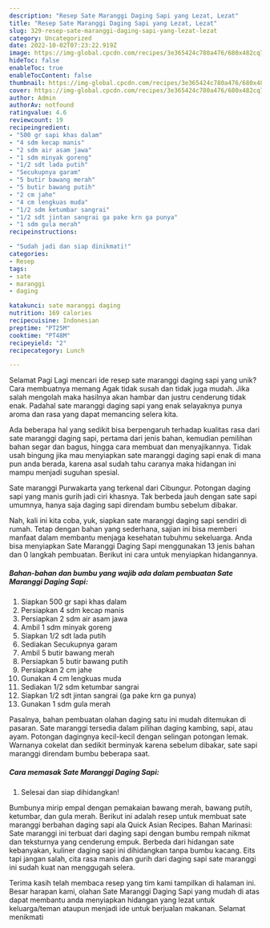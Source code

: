 ```yaml
---
description: "Resep Sate Maranggi Daging Sapi yang Lezat, Lezat"
title: "Resep Sate Maranggi Daging Sapi yang Lezat, Lezat"
slug: 329-resep-sate-maranggi-daging-sapi-yang-lezat-lezat
category: Uncategorized
date: 2022-10-02T07:23:22.919Z
image: https://img-global.cpcdn.com/recipes/3e365424c780a476/680x482cq70/sate-maranggi-daging-sapi-foto-resep-utama.jpg
hideToc: false
enableToc: true
enableTocContent: false
thumbnail: https://img-global.cpcdn.com/recipes/3e365424c780a476/680x482cq70/sate-maranggi-daging-sapi-foto-resep-utama.jpg
cover: https://img-global.cpcdn.com/recipes/3e365424c780a476/680x482cq70/sate-maranggi-daging-sapi-foto-resep-utama.jpg
author: Admin
authorAv: notfound
ratingvalue: 4.6
reviewcount: 19
recipeingredient:
- "500 gr sapi khas dalam"
- "4 sdm kecap manis"
- "2 sdm air asam jawa"
- "1 sdm minyak goreng"
- "1/2 sdt lada putih"
- "Secukupnya garam"
- "5 butir bawang merah"
- "5 butir bawang putih"
- "2 cm jahe"
- "4 cm lengkuas muda"
- "1/2 sdm ketumbar sangrai"
- "1/2 sdt jintan sangrai ga pake krn ga punya"
- "1 sdm gula merah"
recipeinstructions:

- "Sudah jadi dan siap dinikmati!"
categories:
- Resep
tags:
- sate
- maranggi
- daging

katakunci: sate maranggi daging 
nutrition: 169 calories
recipecuisine: Indonesian
preptime: "PT25M"
cooktime: "PT48M"
recipeyield: "2"
recipecategory: Lunch

---
```



Selamat Pagi Lagi mencari ide resep sate maranggi daging sapi yang unik? Cara membuatnya memang Agak tidak susah dan tidak juga mudah. Jika salah mengolah maka hasilnya akan hambar dan justru cenderung tidak enak. Padahal sate maranggi daging sapi yang enak selayaknya punya aroma dan rasa yang dapat memancing selera kita.


Ada beberapa hal yang sedikit bisa berpengaruh terhadap kualitas rasa dari sate maranggi daging sapi, pertama dari jenis bahan, kemudian pemilihan bahan segar dan bagus, hingga cara membuat dan menyajikannya. Tidak usah bingung jika mau menyiapkan sate maranggi daging sapi enak di mana pun anda berada, karena asal sudah tahu caranya maka hidangan ini mampu menjadi suguhan spesial.

Sate maranggi Purwakarta yang terkenal dari Cibungur. Potongan daging sapi yang manis gurih jadi ciri khasnya. Tak berbeda jauh dengan sate sapi umumnya, hanya saja daging sapi direndam bumbu sebelum dibakar.


Nah, kali ini kita coba, yuk, siapkan sate maranggi daging sapi sendiri di rumah. Tetap dengan bahan yang sederhana, sajian ini bisa memberi manfaat dalam membantu menjaga kesehatan tubuhmu sekeluarga. Anda bisa menyiapkan Sate Maranggi Daging Sapi menggunakan 13 jenis bahan dan 0 langkah pembuatan. Berikut ini cara untuk menyiapkan hidangannya.

<!--inarticleads1-->

##### Bahan-bahan dan bumbu yang wajib ada dalam pembuatan Sate Maranggi Daging Sapi:

1. Siapkan 500 gr sapi khas dalam
1. Persiapkan 4 sdm kecap manis
1. Persiapkan 2 sdm air asam jawa
1. Ambil 1 sdm minyak goreng
1. Siapkan 1/2 sdt lada putih
1. Sediakan Secukupnya garam
1. Ambil 5 butir bawang merah
1. Persiapkan 5 butir bawang putih
1. Persiapkan 2 cm jahe
1. Gunakan 4 cm lengkuas muda
1. Sediakan 1/2 sdm ketumbar sangrai
1. Siapkan 1/2 sdt jintan sangrai (ga pake krn ga punya)
1. Gunakan 1 sdm gula merah


Pasalnya, bahan pembuatan olahan daging satu ini mudah ditemukan di pasaran. Sate maranggi tersedia dalam pilihan daging kambing, sapi, atau ayam. Potongan dagingnya kecil-kecil dengan selingan potongan lemak. Warnanya cokelat dan sedikit berminyak karena sebelum dibakar, sate sapi maranggi direndam bumbu beberapa saat. 

<!--inarticleads2-->

##### Cara memasak Sate Maranggi Daging Sapi:


1. Selesai dan siap dihidangkan!

Bumbunya mirip empal dengan pemakaian bawang merah, bawang putih, ketumbar, dan gula merah. Berikut ini adalah resep untuk membuat sate maranggi berbahan daging sapi ala Quick Asian Recipes. Bahan Marinasi: Sate maranggi ini terbuat dari daging sapi dengan bumbu rempah nikmat dan teksturnya yang cenderung empuk. Berbeda dari hidangan sate kebanyakan, kuliner daging sapi ini dihidangkan tanpa bumbu kacang. Eits tapi jangan salah, cita rasa manis dan gurih dari daging sapi sate maranggi ini sudah kuat nan menggugah selera. 

Terima kasih telah membaca resep yang tim kami tampilkan di halaman ini. Besar harapan kami, olahan Sate Maranggi Daging Sapi yang mudah di atas dapat membantu anda menyiapkan hidangan yang lezat untuk keluarga/teman ataupun menjadi ide untuk berjualan makanan. Selamat menikmati
